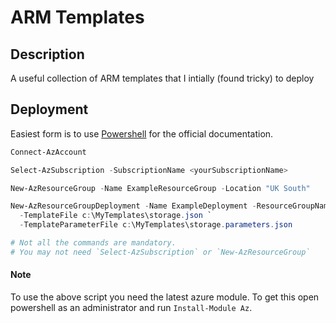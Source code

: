 # ARM Templates 

## Description
A useful collection of ARM templates that I intially (found tricky) to deploy

## Deployment 
Easiest form is to use [Powershell](https://docs.microsoft.com/en-us/azure/azure-resource-manager/resource-group-template-deploy) for the official documentation. 

``` powershell 
Connect-AzAccount 

Select-AzSubscription -SubscriptionName <yourSubscriptionName> 

New-AzResourceGroup -Name ExampleResourceGroup -Location "UK South" 

New-AzResourceGroupDeployment -Name ExampleDeployment -ResourceGroupName ExampleResourceGroup `
  -TemplateFile c:\MyTemplates\storage.json `
  -TemplateParameterFile c:\MyTemplates\storage.parameters.json

# Not all the commands are mandatory. 
# You may not need `Select-AzSubscription` or `New-AzResourceGroup` 
```
#### Note 
To use the above script you need the latest azure module. To get this open powershell as an administrator and run `Install-Module Az`.
